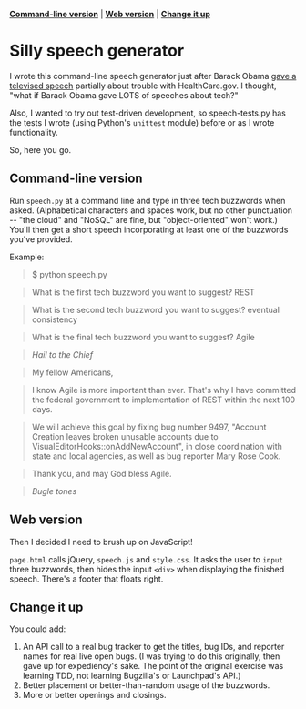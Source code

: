 **[Command-line version](#command-line-version)** |
**[Web version](#web-version)** |
**[Change it up](#change-it-up)**


# Silly speech generator

I wrote this command-line speech generator just after Barack Obama [gave a televised speech](http://www.whitehouse.gov/the-press-office/2013/10/21/remarks-president-affordable-care-act) partially about trouble with HealthCare.gov. I thought, "what if Barack Obama gave LOTS of speeches about tech?"

Also, I wanted to try out test-driven development, so speech-tests.py has the tests I wrote (using Python's `unittest` module) before or as I wrote functionality.

So, here you go.

## Command-line version

Run `speech.py` at a command line and type in three tech buzzwords when asked. (Alphabetical characters and spaces work, but no other punctuation -- "the cloud" and "NoSQL" are fine, but "object-oriented" won't work.) You'll then get a short speech incorporating at least one of the buzzwords you've provided.

Example:

>$ python speech.py

>What is the first tech buzzword you want to suggest? REST

>What is the second tech buzzword you want to suggest? eventual consistency

>What is the final tech buzzword you want to suggest? Agile

>*Hail to the Chief*

>My fellow Americans,

>I know Agile is more important than ever. That's why I have committed the federal government to implementation of REST within the next 100 days.

>We will achieve this goal by fixing bug number 9497, "Account Creation leaves broken unusable accounts due to VisualEditorHooks::onAddNewAccount", in close coordination with state and local agencies, as well as bug reporter Mary Rose Cook.

>Thank you, and may God bless Agile.

>*Bugle tones*


## Web version
Then I decided I need to brush up on JavaScript!

`page.html` calls jQuery, `speech.js` and `style.css`. It asks the user to `input` three buzzwords, then hides the input `<div>` when displaying the finished speech. There's a footer that floats right.


## Change it up

You could add:

1. An API call to a real bug tracker to get the titles, bug IDs, and reporter names for real live open bugs. (I was trying to do this originally, then gave up for expediency's sake. The point of the original exercise was learning TDD, not learning Bugzilla's or Launchpad's API.)
1. Better placement or better-than-random usage of the buzzwords.
1. More or better openings and closings.